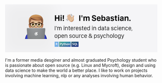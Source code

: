 ![image](https://raw.githubusercontent.com/nnamliehbes/nnamliehbes/master/images/header_refreshed.png)

I'm a former media desginer and almost graduated Psychology student who is passionate about open source (e.g. Linux and Mycroft), design
and using data science to make the world a better place. I like to work on projects
involving machine learning, nlp or any analyses involving human behavior.

<!--
**nnamliehbes/nnamliehbes** is a ✨ _special_ ✨ repository because its `README.md` (this file) appears on your GitHub profile.

Here are some ideas to get you started:

- 🔭 I’m currently working on ...
- 🌱 I’m currently learning ...
- 👯 I’m looking to collaborate on ...
- 🤔 I’m looking for help with ...
- 💬 Ask me about ...
- 📫 How to reach me: ...
- 😄 Pronouns: ...
- ⚡ Fun fact: ...
-->
